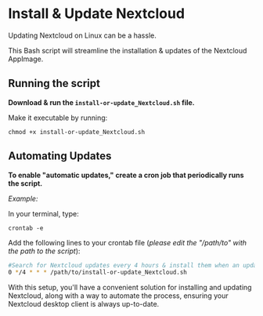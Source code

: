 # Install & Update Nextcloud
Updating Nextcloud on Linux can be a hassle.

This Bash script will streamline the installation & updates of the Nextcloud AppImage.

## Running the script
**Download & run the `install-or-update_Nextcloud.sh` file.**

Make it executable by running: 

`chmod +x install-or-update_Nextcloud.sh`

## Automating Updates
**To enable "automatic updates," create a cron job that periodically runs the script.**

*Example:*

In your terminal, type:

`crontab -e`

Add the following lines to your crontab file (_please edit the "/path/to" with the path to the script_):
```bash
#Search for Nextcloud updates every 4 hours & install them when an update is available.
0 */4 * * * /path/to/install-or-update_Nextcloud.sh
```

With this setup, you'll have a convenient solution for installing and updating Nextcloud, along with a way to automate the process, ensuring your Nextcloud desktop client is always up-to-date.
